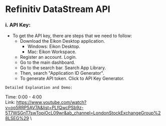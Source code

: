 # Refinitiv DataStream API

### i. API Key: 
- To get the API key, there are steps that we need to follow:
    - Download the Eikon Desktop application.
        - Windows: Eikon Desktop.
        - Mac: Eikon Workspace. 
    - Register an account. Login.
    - Go to the main dashboard.
    - Go to the search bar. Search App Library.
    - Then, search "Application ID Generator".
    - To generate API token. Click to API Key Generator.


`Detailed Explanation and Demo:`

Time: 0:00 - 4:00 \
Link: https://www.youtube.com/watch?v=oo5RRP5AV7A&list=PLfQwcPSb9z-5T7WSGnT7swTopiOcL09wr&ab_channel=LondonStockExchangeGroup%28LSEG%29 \ 


